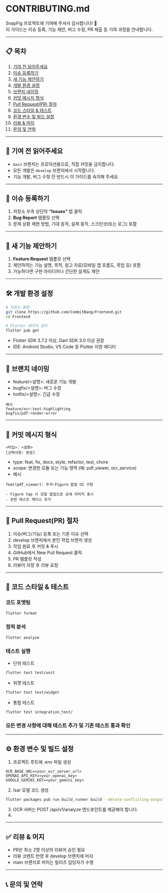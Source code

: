 # CONTRIBUTING.md

SnapFig 프로젝트에 기여해 주셔서 감사합니다! 🙏  
이 가이드는 이슈 등록, 기능 제안, 버그 수정, PR 제출 등 기여 과정을 안내합니다.

---

## 📋 목차

1. [기여 전 읽어주세요](#🤔-기여-전-읽어주세요)
2. [이슈 등록하기](#🐞-이슈-등록하기)
3. [새 기능 제안하기](#🎉-새-기능-제안하기)
4. [개발 환경 설정](#🛠️-개발-환경-설정)
5. [브랜치 네이밍](#🌿-브랜치-네이밍)
6. [커밋 메시지 형식](#📝-커밋-메시지-형식)
7. [Pull Request(PR) 절차](#🔀-pull-requestpr-절차)
8. [코드 스타일 & 테스트](#💅-코드-스타일--테스트)
9. [환경 변수 및 빌드 설정](#⚙️-환경-변수-및-빌드-설정)
10. [리뷰 & 머지](#✅-리뷰--머지)
11. [문의 및 연락](#📞-문의-및-연락)

---

## 🤔 기여 전 읽어주세요

- `main` 브랜치는 프로덕션용으로, 직접 커밋을 금지합니다.
- 모든 개발은 `develop` 브랜치에서 시작합니다.
- 기능 개발, 버그 수정 전 반드시 이 가이드를 숙지해 주세요.

---

## 🐞 이슈 등록하기

1. 저장소 우측 상단의 **“Issues”** 탭 클릭
2. **Bug Report** 템플릿 선택
3. 문제 상황 재현 방법, 기대 동작, 실제 동작, 스크린샷(또는 로그) 포함

---

## 🎉 새 기능 제안하기

1. **Feature Request** 템플릿 선택
2. 제안하려는 기능 설명, 목적, 참고 자료(모바일 앱 흐름도, 목업 등) 포함
3. 가능하다면 구현 아이디어나 간단한 설계도 제안

---

## 🛠 개발 환경 설정

```bash
# 저장소 클론
git clone https://github.com/CommitBang/Frontend.git
cd Frontend

# Flutter 패키지 설치
flutter pub get
```

- Flutter SDK 3.7.2 이상, Dart SDK 3.0 이상 권장
- IDE: Android Studio, VS Code 등 Flutter 지원 에디터

---

## 🌿 브랜치 네이밍

- feature/<설명>: 새로운 기능 개발
- bugfix/<설명>: 버그 수정
- hotfix/<설명>: 긴급 수정

```
예시
feature/ocr-text-highlighting
bugfix/pdf-render-error 
```

---

## 📝 커밋 메시지 형식

```text
<타입>: <설명>
[선택사항: 본문]
```

- type: feat, fix, docs, style, refactor, test, chore
- scope: 변경한 모듈 또는 기능 영역 (예: pdf_viewer, ocr_service)
- 예시

```text
feat(pdf_viewer): 주석–Figure 팝업 UI 구현

- Figure tap 시 모달 팝업으로 상세 이미지 표시
- 관련 테스트 케이스 추가
```

---

## 🔀 Pull Request(PR) 절차

1. 이슈(버그/기능) 등록 또는 기존 이슈 선택
2. develop 브랜치에서 본인 작업 브랜치 생성
3. 작업 완료 후 커밋 & 푸시
4. GitHub에서 New Pull Request 클릭
5. PR 템플릿 작성
6. 리뷰어 지정 후 리뷰 요청

---

## 💅 코드 스타일 & 테스트

### 코드 포멧팅

```bash
flutter format
```

### 정적 분석

```bash
flutter analyze
```

### 테스트 실행

- 단위 테스트

```bash
flutter test test/unit
```

- 위젯 테스트

```bash
flutter test test/widget
```

- 통합 테스트

```bash
flutter test integration_test/
```

### 모든 변경 사항에 대해 테스트 추가 및 기존 테스트 통과 확인

---

## ⚙️ 환경 변수 및 빌드 설정

1. 프로젝트 루트에 .env 파일 생성

```env
OCR_BASE_URL=<your_ocr_server_url>
OPENAI_API_KEY=<your_openai_key>
GOOGLE_GEMINI_KEY=<your_gemini_key>
```

2. Isar 모델 코드 생성

```bash
flutter packages pub run build_runner build --delete-conflicting-outputs

``` 

3. OCR 서버는 POST /api/v1/analyze 엔드포인트를 제공해야 합니다.
4.

---

## ✅ 리뷰 & 머지

- PR은 최소 2명 이상의 리뷰어 승인 필요
- 리뷰 코멘트 반영 후 develop 브랜치에 머지
- main 브랜치로 머지는 릴리즈 담당자가 수행

---

## 📞 문의 및 연락